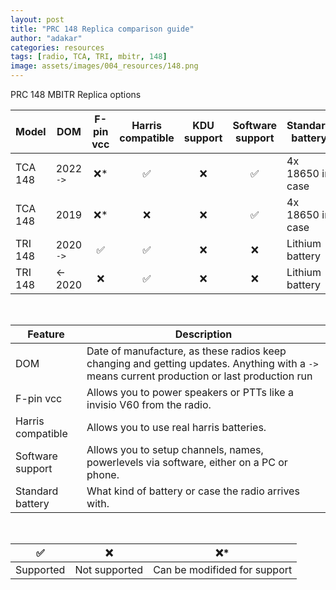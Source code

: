 ```yaml
---
layout: post
title: "PRC 148 Replica comparison guide"
author: "adakar"
categories: resources
tags: [radio, TCA, TRI, mbitr, 148]
image: assets/images/004_resources/148.png
---
```

PRC 148 MBITR Replica options

| Model   | DOM       | F-pin vcc | Harris compatible | KDU support | Software support | Standard battery |
| ------- | --- | :-: | :-: | :-: | :-: | ---------------- |
| TCA 148 | 2022 `->`    | ❌\*          | ✅                     | ❌          | ✅                   | 4x 18650 in case |
| TCA 148 | 2019    | ❌\*          | ❌                     | ❌          | ✅                   | 4x 18650 in case |
| TRI 148 | 2020 `->` | ✅            | ✅                     | ❌          | ❌                   | Lithium battery  |
| TRI 148 | <- 2020 | ❌            | ✅                     | ❌          | ❌                   | Lithium battery  |

 <br/>
 
| Feature                   | Description                                                                               |
|---                        |---                                                                                        |
| DOM                       | Date of manufacture, as these radios keep changing and getting updates. Anything with a `->` means current production or last production run                              |
| F-pin vcc                 | Allows you to power speakers or PTTs like a invisio V60 from the radio.                   |
| Harris compatible    | Allows you to use real harris batteries.                                                  |
| Software support      | Allows you to setup channels, names, powerlevels via software, either on a PC or phone.   |
| Standard battery          | What kind of battery or case the radio arrives with.                                      |

 <br/>
 
| ✅ | ❌                  | ❌\* |
|:-:     |:-:                         |:-: |
|Supported | Not supported | Can be modifided for support|

